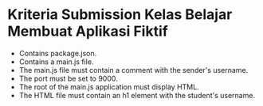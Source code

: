 # Kriteria Submission Kelas Belajar Membuat Aplikasi Fiktif
- Contains package.json.
- Contains a main.js file.
- The main.js file must contain a comment with the sender's username.
- The port must be set to 9000.
- The root of the main.js application must display HTML.
- The HTML file must contain an h1 element with the student's username.